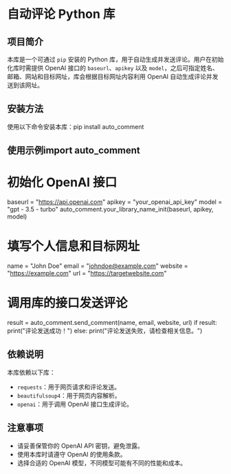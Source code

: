 # 自动评论 Python 库

## 项目简介
本库是一个可通过 `pip` 安装的 Python 库，用于自动生成并发送评论。用户在初始化库时需提供 OpenAI 接口的 `baseurl`、`apikey` 以及 `model`，之后可指定姓名、邮箱、网站和目标网址，库会根据目标网址内容利用 OpenAI 自动生成评论并发送到该网址。

## 安装方法
使用以下命令安装本库：pip install auto_comment
## 使用示例import auto_comment

# 初始化 OpenAI 接口
baseurl = "https://api.openai.com"
apikey = "your_openai_api_key"
model = "gpt - 3.5 - turbo"
auto_comment.your_library_name_init(baseurl, apikey, model)

# 填写个人信息和目标网址
name = "John Doe"
email = "johndoe@example.com"
website = "https://example.com"
url = "https://targetwebsite.com"

# 调用库的接口发送评论
result = auto_comment.send_comment(name, email, website, url)
if result:
    print("评论发送成功！")
else:
    print("评论发送失败，请检查相关信息。")
## 依赖说明
本库依赖以下库：
- `requests`：用于网页请求和评论发送。
- `beautifulsoup4`：用于网页内容解析。
- `openai`：用于调用 OpenAI 接口生成评论。

## 注意事项
- 请妥善保管你的 OpenAI API 密钥，避免泄露。
- 使用本库时请遵守 OpenAI 的使用条款。
- 选择合适的 OpenAI 模型，不同模型可能有不同的性能和成本。
    